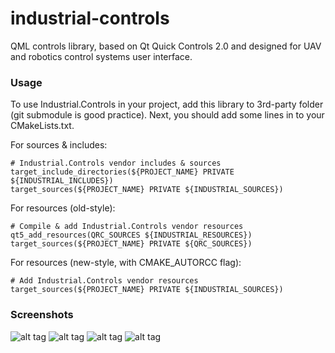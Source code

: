 # industrial-controls
QML controls library, based on Qt Quick Controls 2.0 and designed for UAV and robotics control systems user interface.

### Usage
To use Industrial.Controls in your project, add this library to 3rd-party folder (git submodule is good practice).
Next, you should add some lines in to your CMakeLists.txt.

For sources & includes:

```
# Industrial.Controls vendor includes & sources
target_include_directories(${PROJECT_NAME} PRIVATE ${INDUSTRIAL_INCLUDES})
target_sources(${PROJECT_NAME} PRIVATE ${INDUSTRIAL_SOURCES})
```

For resources (old-style):

```
# Compile & add Industrial.Controls vendor resources
qt5_add_resources(QRC_SOURCES ${INDUSTRIAL_RESOURCES})
target_sources(${PROJECT_NAME} PRIVATE ${QRC_SOURCES})
```

For resources (new-style, with CMAKE_AUTORCC flag):

```
# Add Industrial.Controls vendor resources
target_sources(${PROJECT_NAME} PRIVATE ${INDUSTRIAL_SOURCES})
```

### Screenshots
![alt tag](https://github.com/DigitalAero/industrial-controls/blob/master/screenshots/buttons.png)
![alt tag](https://github.com/DigitalAero/industrial-controls/blob/master/screenshots/edits.png)
![alt tag](https://github.com/DigitalAero/industrial-controls/blob/master/screenshots/inputs.png)
![alt tag](https://github.com/DigitalAero/industrial-controls/blob/master/screenshots/misc.png)


